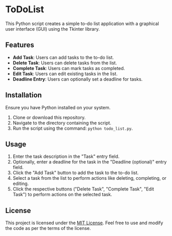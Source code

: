 # ToDoList
 This Python script creates a simple to-do list application with a graphical user interface (GUI) using the Tkinter library. 

## Features

- **Add Task**: Users can add tasks to the to-do list.
- **Delete Task**: Users can delete tasks from the list.
- **Complete Task**: Users can mark tasks as completed.
- **Edit Task**: Users can edit existing tasks in the list.
- **Deadline Entry**: Users can optionally set a deadline for tasks.

## Installation

Ensure you have Python installed on your system.

1. Clone or download this repository.
2. Navigate to the directory containing the script.
3. Run the script using the command: `python todo_list.py`.

## Usage

1. Enter the task description in the "Task" entry field.
2. Optionally, enter a deadline for the task in the "Deadline (optional)" entry field.
3. Click the "Add Task" button to add the task to the to-do list.
4. Select a task from the list to perform actions like deleting, completing, or editing.
5. Click the respective buttons ("Delete Task", "Complete Task", "Edit Task") to perform actions on the selected task.

## License

This project is licensed under the [MIT License](LICENSE). Feel free to use and modify the code as per the terms of the license.
